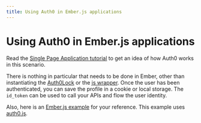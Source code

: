 ```yaml
---
title: Using Auth0 in Ember.js applications
---
```


# Using Auth0 in Ember.js applications

Read the [Single Page Application tutorial](/singlepageapp-tutorial) to get an idea of how Auth0 works in this scenario.

There is nothing in particular that needs to be done in Ember, other than instantiating the [Auth0Lock](https://github.com/auth0/lock) or the [js wrapper](https://github.com/auth0/auth0.js). Once the user has been authenticated, you can save the profile in a cookie or local storage. The `id_token` can be used to call your APIs and flow the user identity.

Also, here is an [Ember.js example](https://github.com/kiwiupover/ember-auth0) for your reference. This example uses [auth0.js](https://github.com/auth0/auth0.js).
